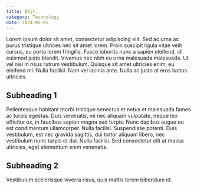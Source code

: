 ```yaml
---
title: Elit.
category: Technology
date: 2024-05-05
---
```


Lorem ipsum dolor sit amet, consectetur adipiscing elit. Sed ac urna ac purus tristique ultrices nec sit amet lorem. Proin suscipit ligula vitae velit cursus, eu porta lorem fringilla. Fusce lobortis nunc a sapien eleifend, id euismod justo blandit. Vivamus nec nibh eu urna malesuada malesuada. Ut vel nisi in risus rutrum vestibulum. Quisque sit amet ultricies enim, eu eleifend mi. Nulla facilisi. Nam vel lacinia ante. Nulla ac justo at eros luctus ultricies.

## Subheading 1

Pellentesque habitant morbi tristique senectus et netus et malesuada fames ac turpis egestas. Duis venenatis, mi nec aliquam vulputate, neque leo efficitur ex, in faucibus sapien magna sed turpis. Nunc dapibus augue eu est condimentum ullamcorper. Nulla facilisi. Suspendisse potenti. Duis vestibulum, est nec gravida sagittis, dui tortor aliquam libero, nec vestibulum nunc turpis et dui. Nulla facilisi. Sed consectetur elit at massa ultricies, eget elementum enim venenatis.

## Subheading 2

Vestibulum scelerisque viverra risus, quis mattis lorem bibendum id.
